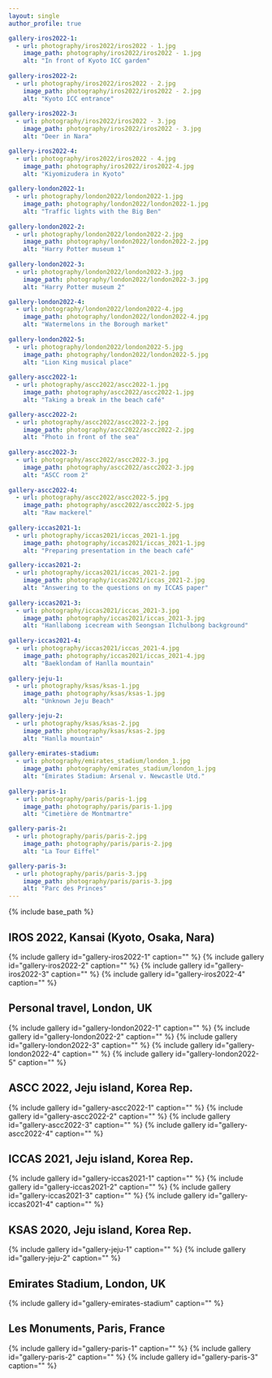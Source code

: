 ```yaml
---
layout: single
author_profile: true

gallery-iros2022-1:
  - url: photography/iros2022/iros2022 - 1.jpg
    image_path: photography/iros2022/iros2022 - 1.jpg
    alt: "In front of Kyoto ICC garden"
    
gallery-iros2022-2:
  - url: photography/iros2022/iros2022 - 2.jpg
    image_path: photography/iros2022/iros2022 - 2.jpg
    alt: "Kyoto ICC entrance"
    
gallery-iros2022-3:
  - url: photography/iros2022/iros2022 - 3.jpg
    image_path: photography/iros2022/iros2022 - 3.jpg
    alt: "Deer in Nara"

gallery-iros2022-4:
  - url: photography/iros2022/iros2022 - 4.jpg
    image_path: photography/iros2022/iros2022-4.jpg
    alt: "Kiyomizudera in Kyoto"
    
gallery-london2022-1:
  - url: photography/london2022/london2022-1.jpg
    image_path: photography/london2022/london2022-1.jpg
    alt: "Traffic lights with the Big Ben"
    
gallery-london2022-2:
  - url: photography/london2022/london2022-2.jpg
    image_path: photography/london2022/london2022-2.jpg
    alt: "Harry Potter museum 1"
    
gallery-london2022-3:
  - url: photography/london2022/london2022-3.jpg
    image_path: photography/london2022/london2022-3.jpg
    alt: "Harry Potter museum 2"

gallery-london2022-4:
  - url: photography/london2022/london2022-4.jpg
    image_path: photography/london2022/london2022-4.jpg
    alt: "Watermelons in the Borough market"
    
gallery-london2022-5:
  - url: photography/london2022/london2022-5.jpg
    image_path: photography/london2022/london2022-5.jpg
    alt: "Lion King musical place"
    
gallery-ascc2022-1:
  - url: photography/ascc2022/ascc2022-1.jpg
    image_path: photography/ascc2022/ascc2022-1.jpg
    alt: "Taking a break in the beach café"

gallery-ascc2022-2:
  - url: photography/ascc2022/ascc2022-2.jpg
    image_path: photography/ascc2022/ascc2022-2.jpg
    alt: "Photo in front of the sea"
    
gallery-ascc2022-3:
  - url: photography/ascc2022/ascc2022-3.jpg
    image_path: photography/ascc2022/ascc2022-3.jpg
    alt: "ASCC room 2"
    
gallery-ascc2022-4:
  - url: photography/ascc2022/ascc2022-5.jpg
    image_path: photography/ascc2022/ascc2022-5.jpg
    alt: "Raw mackerel"
    
gallery-iccas2021-1:
  - url: photography/iccas2021/iccas_2021-1.jpg
    image_path: photography/iccas2021/iccas_2021-1.jpg
    alt: "Preparing presentation in the beach café"

gallery-iccas2021-2:
  - url: photography/iccas2021/iccas_2021-2.jpg
    image_path: photography/iccas2021/iccas_2021-2.jpg
    alt: "Answering to the questions on my ICCAS paper"
    
gallery-iccas2021-3:
  - url: photography/iccas2021/iccas_2021-3.jpg
    image_path: photography/iccas2021/iccas_2021-3.jpg
    alt: "Hanllabong icecream with Seongsan Ilchulbong background"
    
gallery-iccas2021-4:
  - url: photography/iccas2021/iccas_2021-4.jpg
    image_path: photography/iccas2021/iccas_2021-4.jpg
    alt: "Baeklondam of Hanlla mountain"
    
gallery-jeju-1:
  - url: photography/ksas/ksas-1.jpg
    image_path: photography/ksas/ksas-1.jpg
    alt: "Unknown Jeju Beach"

gallery-jeju-2:
  - url: photography/ksas/ksas-2.jpg
    image_path: photography/ksas/ksas-2.jpg
    alt: "Hanlla mountain"
    
gallery-emirates-stadium:
  - url: photography/emirates_stadium/london_1.jpg
    image_path: photography/emirates_stadium/london_1.jpg
    alt: "Emirates Stadium: Arsenal v. Newcastle Utd."
    
gallery-paris-1:
  - url: photography/paris/paris-1.jpg
    image_path: photography/paris/paris-1.jpg
    alt: "Cimetière de Montmartre"

gallery-paris-2:
  - url: photography/paris/paris-2.jpg
    image_path: photography/paris/paris-2.jpg
    alt: "La Tour Eiffel"

gallery-paris-3:
  - url: photography/paris/paris-3.jpg
    image_path: photography/paris/paris-3.jpg
    alt: "Parc des Princes"
---
```


{% include base_path %}

## IROS 2022, Kansai (Kyoto, Osaka, Nara)

{% include gallery id="gallery-iros2022-1" caption="" %}
{% include gallery id="gallery-iros2022-2" caption="" %}
{% include gallery id="gallery-iros2022-3" caption="" %}
{% include gallery id="gallery-iros2022-4" caption="" %}

## Personal travel, London, UK

{% include gallery id="gallery-london2022-1" caption="" %}
{% include gallery id="gallery-london2022-2" caption="" %}
{% include gallery id="gallery-london2022-3" caption="" %}
{% include gallery id="gallery-london2022-4" caption="" %}
{% include gallery id="gallery-london2022-5" caption="" %}

## ASCC 2022, Jeju island, Korea Rep.

{% include gallery id="gallery-ascc2022-1" caption="" %}
{% include gallery id="gallery-ascc2022-2" caption="" %}
{% include gallery id="gallery-ascc2022-3" caption="" %}
{% include gallery id="gallery-ascc2022-4" caption="" %}

## ICCAS 2021, Jeju island, Korea Rep.

{% include gallery id="gallery-iccas2021-1" caption="" %}
{% include gallery id="gallery-iccas2021-2" caption="" %}
{% include gallery id="gallery-iccas2021-3" caption="" %}
{% include gallery id="gallery-iccas2021-4" caption="" %}

## KSAS 2020, Jeju island, Korea Rep.

{% include gallery id="gallery-jeju-1" caption="" %}
{% include gallery id="gallery-jeju-2" caption="" %}

## Emirates Stadium, London, UK

{% include gallery id="gallery-emirates-stadium" caption="" %}

## Les Monuments, Paris, France

{% include gallery id="gallery-paris-1" caption="" %}
{% include gallery id="gallery-paris-2" caption="" %}
{% include gallery id="gallery-paris-3" caption="" %}

